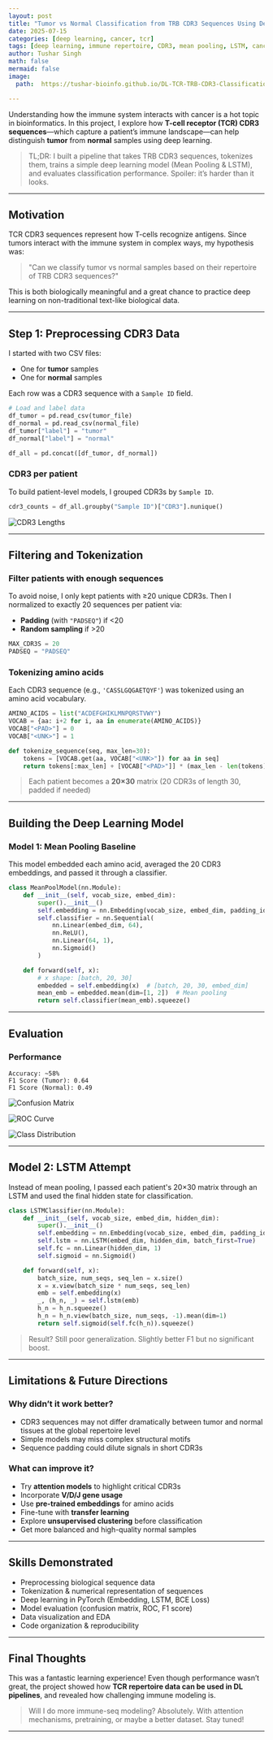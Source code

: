 ```yaml
---
layout: post
title: "Tumor vs Normal Classification from TRB CDR3 Sequences Using Deep Learning"
date: 2025-07-15
categories: [deep learning, cancer, tcr]
tags: [deep learning, immune repertoire, CDR3, mean pooling, LSTM, cancer]
author: Tushar Singh
math: false
mermaid: false
image: 
  path:  https://tushar-bioinfo.github.io/DL-TCR-TRB-CDR3-Classification/plots/cdr3_patient_counts_tumor_normal.png

---
```


Understanding how the immune system interacts with cancer is a hot topic in bioinformatics. In this project, I explore how **T-cell receptor (TCR) CDR3 sequences**—which capture a patient’s immune landscape—can help distinguish **tumor** from **normal** samples using deep learning.

> TL;DR: I built a pipeline that takes TRB CDR3 sequences, tokenizes them, trains a simple deep learning model (Mean Pooling & LSTM), and evaluates classification performance. Spoiler: it’s harder than it looks.

---

## Motivation

TCR CDR3 sequences represent how T-cells recognize antigens. Since tumors interact with the immune system in complex ways, my hypothesis was:

> "Can we classify tumor vs normal samples based on their repertoire of TRB CDR3 sequences?"

This is both biologically meaningful and a great chance to practice deep learning on non-traditional text-like biological data.

---

## Step 1: Preprocessing CDR3 Data

I started with two CSV files:

- One for **tumor** samples
- One for **normal** samples

Each row was a CDR3 sequence with a `Sample ID` field.

```python
# Load and label data
df_tumor = pd.read_csv(tumor_file)
df_normal = pd.read_csv(normal_file)
df_tumor["label"] = "tumor"
df_normal["label"] = "normal"

df_all = pd.concat([df_tumor, df_normal])
```

### CDR3 per patient

To build patient-level models, I grouped CDR3s by `Sample ID`.

```python
cdr3_counts = df_all.groupby("Sample ID")["CDR3"].nunique()
```

![CDR3 Lengths](/assets/img/cdr3_length_distribution.png)

---

## Filtering and Tokenization

### Filter patients with enough sequences

To avoid noise, I only kept patients with ≥20 unique CDR3s. Then I normalized to exactly 20 sequences per patient via:

- **Padding** (with `"PADSEQ"`) if <20
- **Random sampling** if >20

```python
MAX_CDR3S = 20
PADSEQ = "PADSEQ"
```

### Tokenizing amino acids

Each CDR3 sequence (e.g., `'CASSLGQGAETQYF'`) was tokenized using an amino acid vocabulary.

```python
AMINO_ACIDS = list("ACDEFGHIKLMNPQRSTVWY")
VOCAB = {aa: i+2 for i, aa in enumerate(AMINO_ACIDS)}
VOCAB["<PAD>"] = 0
VOCAB["<UNK>"] = 1

def tokenize_sequence(seq, max_len=30):
    tokens = [VOCAB.get(aa, VOCAB["<UNK>"]) for aa in seq]
    return tokens[:max_len] + [VOCAB["<PAD>"]] * (max_len - len(tokens))
```

> Each patient becomes a **20×30** matrix (20 CDR3s of length 30, padded if needed)

---

## Building the Deep Learning Model

### Model 1: Mean Pooling Baseline

This model embedded each amino acid, averaged the 20 CDR3 embeddings, and passed it through a classifier.

```python
class MeanPoolModel(nn.Module):
    def __init__(self, vocab_size, embed_dim):
        super().__init__()
        self.embedding = nn.Embedding(vocab_size, embed_dim, padding_idx=0)
        self.classifier = nn.Sequential(
            nn.Linear(embed_dim, 64),
            nn.ReLU(),
            nn.Linear(64, 1),
            nn.Sigmoid()
        )

    def forward(self, x):
        # x shape: [batch, 20, 30]
        embedded = self.embedding(x)  # [batch, 20, 30, embed_dim]
        mean_emb = embedded.mean(dim=[1, 2])  # Mean pooling
        return self.classifier(mean_emb).squeeze()
```

---

## Evaluation

### Performance

```text
Accuracy: ~58%
F1 Score (Tumor): 0.64
F1 Score (Normal): 0.49
```

![Confusion Matrix](/assets/img/confusion_matrix.png)

![ROC Curve](/assets/img/roc_curve.png)

![Class Distribution](/assets/img/class_balance.png)

---

## Model 2: LSTM Attempt

Instead of mean pooling, I passed each patient's 20×30 matrix through an LSTM and used the final hidden state for classification.

```python
class LSTMClassifier(nn.Module):
    def __init__(self, vocab_size, embed_dim, hidden_dim):
        super().__init__()
        self.embedding = nn.Embedding(vocab_size, embed_dim, padding_idx=0)
        self.lstm = nn.LSTM(embed_dim, hidden_dim, batch_first=True)
        self.fc = nn.Linear(hidden_dim, 1)
        self.sigmoid = nn.Sigmoid()

    def forward(self, x):
        batch_size, num_seqs, seq_len = x.size()
        x = x.view(batch_size * num_seqs, seq_len)
        emb = self.embedding(x)
        _, (h_n, _) = self.lstm(emb)
        h_n = h_n.squeeze()
        h_n = h_n.view(batch_size, num_seqs, -1).mean(dim=1)
        return self.sigmoid(self.fc(h_n)).squeeze()
```

> Result? Still poor generalization. Slightly better F1 but no significant boost.

---

## Limitations & Future Directions

### Why didn’t it work better?

- CDR3 sequences may not differ dramatically between tumor and normal tissues at the global repertoire level
- Simple models may miss complex structural motifs
- Sequence padding could dilute signals in short CDR3s

### What can improve it?

- Try **attention models** to highlight critical CDR3s
- Incorporate **V/D/J gene usage**
- Use **pre-trained embeddings** for amino acids
- Fine-tune with **transfer learning**
- Explore **unsupervised clustering** before classification
- Get more balanced and high-quality normal samples

---

## Skills Demonstrated

- Preprocessing biological sequence data  
- Tokenization & numerical representation of sequences  
- Deep learning in PyTorch (Embedding, LSTM, BCE Loss)  
- Model evaluation (confusion matrix, ROC, F1 score)  
- Data visualization and EDA  
- Code organization & reproducibility

---

## Final Thoughts

This was a fantastic learning experience! Even though performance wasn’t great, the project showed how **TCR repertoire data can be used in DL pipelines**, and revealed how challenging immune modeling is.

> Will I do more immune-seq modeling? Absolutely. With attention mechanisms, pretraining, or maybe a better dataset. Stay tuned!

---
